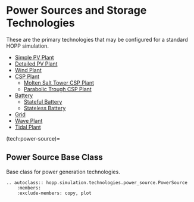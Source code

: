 # Power Sources and Storage Technologies

These are the primary technologies that may be configured for a standard HOPP simulation.

- [Simple PV Plant](tech:simple-pv)
- [Detailed PV Plant](tech:detailed-pv)
- [Wind Plant](tech:wind)
- [CSP Plant](tech:csp)
  - [Molten Salt Tower CSP Plant](tech:csp-molten-tower)
  - [Parabolic Trough CSP Plant](tech:csp-parabolic-trough)
- [Battery](tech:battery)
  - [Stateful Battery](tech:battery-stateful)
  - [Stateless Battery](tech:battery-stateless)
- [Grid](tech:grid)
- [Wave Plant](tech:wave)
- [Tidal Plant](tech:tidal)

(tech:power-source)=
## Power Source Base Class

Base class for power generation technologies.

```{eval-rst}
.. autoclass:: hopp.simulation.technologies.power_source.PowerSource
    :members:
    :exclude-members: copy, plot
```
